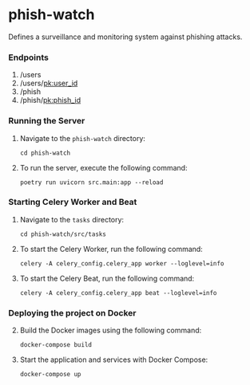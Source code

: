 # phish-watch
Defines a surveillance and monitoring system against phishing attacks.

### Endpoints
1. /users <br />
2. /users/<pk:user_id> <br />
3. /phish <br />
4. /phish/<pk:phish_id>

### Running the Server

1. Navigate to the `phish-watch` directory:

    ```
    cd phish-watch
    ```

2. To run the server, execute the following command:

    ```
    poetry run uvicorn src.main:app --reload
    ```

### Starting Celery Worker and Beat

1. Navigate to the `tasks` directory:

    ```
    cd phish-watch/src/tasks
    ```

2. To start the Celery Worker, run the following command:

    ```
    celery -A celery_config.celery_app worker --loglevel=info
    ```

3. To start the Celery Beat, run the following command:

    ```
    celery -A celery_config.celery_app beat --loglevel=info
    ```

### Deploying the project on Docker

2. Build the Docker images using the following command:

    ```
    docker-compose build
    ```

3. Start the application and services with Docker Compose:

    ```
    docker-compose up
    ```
